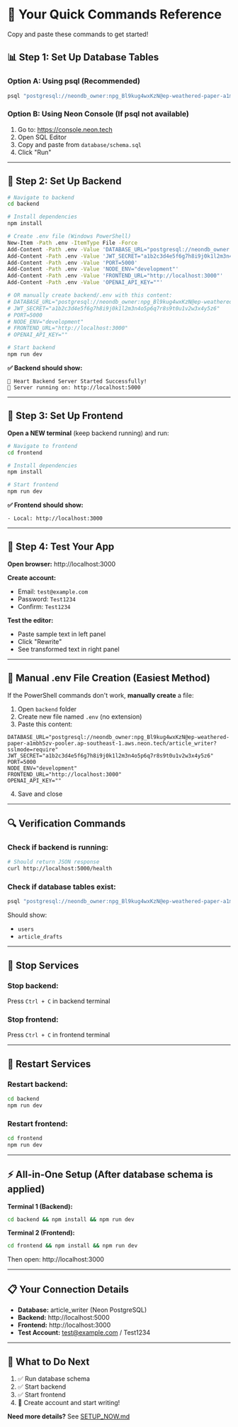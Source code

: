 # 🎯 Your Quick Commands Reference

Copy and paste these commands to get started!

## 📊 Step 1: Set Up Database Tables

### Option A: Using psql (Recommended)
```bash
psql "postgresql://neondb_owner:npg_Bl9kug4wxKzN@ep-weathered-paper-a1mbh5zv-pooler.ap-southeast-1.aws.neon.tech/article_writer?sslmode=require" -f database/schema.sql
```

### Option B: Using Neon Console (If psql not available)
1. Go to: https://console.neon.tech
2. Open SQL Editor
3. Copy and paste from `database/schema.sql`
4. Click "Run"

---

## 🔧 Step 2: Set Up Backend

```bash
# Navigate to backend
cd backend

# Install dependencies
npm install

# Create .env file (Windows PowerShell)
New-Item -Path .env -ItemType File -Force
Add-Content -Path .env -Value 'DATABASE_URL="postgresql://neondb_owner:npg_Bl9kug4wxKzN@ep-weathered-paper-a1mbh5zv-pooler.ap-southeast-1.aws.neon.tech/article_writer?sslmode=require"'
Add-Content -Path .env -Value 'JWT_SECRET="a1b2c3d4e5f6g7h8i9j0k1l2m3n4o5p6q7r8s9t0u1v2w3x4y5z6"'
Add-Content -Path .env -Value 'PORT=5000'
Add-Content -Path .env -Value 'NODE_ENV="development"'
Add-Content -Path .env -Value 'FRONTEND_URL="http://localhost:3000"'
Add-Content -Path .env -Value 'OPENAI_API_KEY=""'

# OR manually create backend/.env with this content:
# DATABASE_URL="postgresql://neondb_owner:npg_Bl9kug4wxKzN@ep-weathered-paper-a1mbh5zv-pooler.ap-southeast-1.aws.neon.tech/article_writer?sslmode=require"
# JWT_SECRET="a1b2c3d4e5f6g7h8i9j0k1l2m3n4o5p6q7r8s9t0u1v2w3x4y5z6"
# PORT=5000
# NODE_ENV="development"
# FRONTEND_URL="http://localhost:3000"
# OPENAI_API_KEY=""

# Start backend
npm run dev
```

**✅ Backend should show:**
```
🚀 Heart Backend Server Started Successfully!
📍 Server running on: http://localhost:5000
```

---

## 🎨 Step 3: Set Up Frontend

**Open a NEW terminal** (keep backend running) and run:

```bash
# Navigate to frontend
cd frontend

# Install dependencies
npm install

# Start frontend
npm run dev
```

**✅ Frontend should show:**
```
- Local: http://localhost:3000
```

---

## 🧪 Step 4: Test Your App

**Open browser:** http://localhost:3000

**Create account:**
- Email: `test@example.com`
- Password: `Test1234`
- Confirm: `Test1234`

**Test the editor:**
- Paste sample text in left panel
- Click "Rewrite"
- See transformed text in right panel

---

## 📝 Manual .env File Creation (Easiest Method)

If the PowerShell commands don't work, **manually create** a file:

1. Open `backend` folder
2. Create new file named `.env` (no extension)
3. Paste this content:

```env
DATABASE_URL="postgresql://neondb_owner:npg_Bl9kug4wxKzN@ep-weathered-paper-a1mbh5zv-pooler.ap-southeast-1.aws.neon.tech/article_writer?sslmode=require"
JWT_SECRET="a1b2c3d4e5f6g7h8i9j0k1l2m3n4o5p6q7r8s9t0u1v2w3x4y5z6"
PORT=5000
NODE_ENV="development"
FRONTEND_URL="http://localhost:3000"
OPENAI_API_KEY=""
```

4. Save and close

---

## 🔍 Verification Commands

### Check if backend is running:
```bash
# Should return JSON response
curl http://localhost:5000/health
```

### Check if database tables exist:
```bash
psql "postgresql://neondb_owner:npg_Bl9kug4wxKzN@ep-weathered-paper-a1mbh5zv-pooler.ap-southeast-1.aws.neon.tech/article_writer?sslmode=require" -c "\dt"
```

Should show:
- `users`
- `article_drafts`

---

## 🛑 Stop Services

### Stop backend:
Press `Ctrl + C` in backend terminal

### Stop frontend:
Press `Ctrl + C` in frontend terminal

---

## 🔄 Restart Services

### Restart backend:
```bash
cd backend
npm run dev
```

### Restart frontend:
```bash
cd frontend
npm run dev
```

---

## ⚡ All-in-One Setup (After database schema is applied)

**Terminal 1 (Backend):**
```bash
cd backend && npm install && npm run dev
```

**Terminal 2 (Frontend):**
```bash
cd frontend && npm install && npm run dev
```

Then open: http://localhost:3000

---

## 📋 Your Connection Details

- **Database:** article_writer (Neon PostgreSQL)
- **Backend:** http://localhost:5000
- **Frontend:** http://localhost:3000
- **Test Account:** test@example.com / Test1234

---

## 🎯 What to Do Next

1. ✅ Run database schema
2. ✅ Start backend
3. ✅ Start frontend
4. 🎉 Create account and start writing!

**Need more details?** See [SETUP_NOW.md](SETUP_NOW.md)

